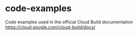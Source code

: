 # code-examples
Code examples used in the official Cloud Build documentation
https://cloud.google.com/cloud-build/docs/
